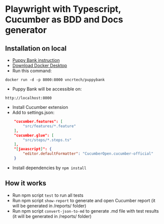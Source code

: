 # Playwright with Typescript, Cucumber as BDD and Docs generator

## Installation on local
- [Puppy Bank instruction](https://vncrtech.medium.com/practice-test-automation-using-a-local-web-application-f8310ca37637)
- [Download Docker Desktop](https://www.docker.com/products/docker-desktop/)
- Run this command:
``` 
docker run -d -p 8000:8000 vncrtech/puppybank
```
- Puppy Bank will be accessible on:
```  
http://localhost:8000  
```
- Install Cucumber extension
- Add to settings.json:
```json
    "cucumber.features": [
        "src/features/*.feature"
    ],
    "cucumber.glue": [
        "src/steps/*.steps.ts"
    ],
    "[javascript]": {
        "editor.defaultFormatter": "CucumberOpen.cucumber-official"
    }
```
- Install dependencies by `npm install`
## How it works
- Run npm script `test` to run all tests  
- Run npm script `show-report` to generate and open Cucumber report (it will be generated in /reports/ folder)  
- Run npm script `convert-json-to-md` to generate .md file with test results (it will be generated in /reports/ folder)  